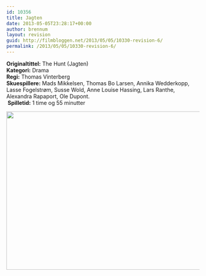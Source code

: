 ```yaml
---
id: 10356
title: Jagten
date: 2013-05-05T23:28:17+00:00
author: brennum
layout: revision
guid: http://filmbloggen.net/2013/05/05/10330-revision-6/
permalink: /2013/05/05/10330-revision-6/
---
```

**Originaltittel:** The Hunt (Jagten)  
**Kategori:** Drama  
**Regi:** Thomas Vinterberg  
**Skuespillere:** Mads Mikkelsen, Thomas Bo Larsen, Annika Wedderkopp, Lasse Fogelstrøm, Susse Wold, Anne Louise Hassing, Lars Ranthe, Alexandra Rapaport, Ole Dupont.  
** Spilletid:** 1 time og 55 minutter

<a href="http://filmbloggen.net/?attachment_id=10336" rel="attachment wp-att-10336"><img class="alignnone size-large wp-image-10336" src="http://filmbloggen.net/wp-content/uploads//2013/05/the-hunt-02-620x413.jpg" alt="" width="620" height="413" /></a>